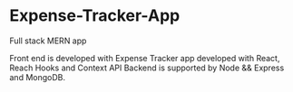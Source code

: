 # Expense-Tracker-App
Full stack MERN app

Front end is developed with Expense Tracker app developed with React, Reach Hooks and Context API
Backend is supported by Node && Express and MongoDB.
